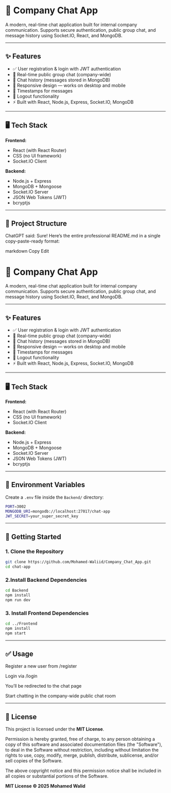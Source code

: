 # 🏢 Company Chat App

A modern, real-time chat application built for internal company communication. Supports secure authentication, public group chat, and message history using Socket.IO, React, and MongoDB.

---

## ✨ Features

- ✅ User registration & login with JWT authentication  
- 💬 Real-time public group chat (company-wide)  
- 📜 Chat history (messages stored in MongoDB)  
- 📱 Responsive design — works on desktop and mobile  
- 🧾 Timestamps for messages  
- 🚪 Logout functionality  
- ⚡ Built with React, Node.js, Express, Socket.IO, MongoDB  

---

## 🖥️ Tech Stack

**Frontend:**
- React (with React Router)
- CSS (no UI framework)
- Socket.IO Client

**Backend:**
- Node.js + Express
- MongoDB + Mongoose
- Socket.IO Server
- JSON Web Tokens (JWT)
- bcryptjs

---

## 📁 Project Structure

ChatGPT said:
Sure! Here’s the entire professional README.md in a single copy-paste-ready format:

markdown
Copy
Edit
# 🏢 Company Chat App

A modern, real-time chat application built for internal company communication. Supports secure authentication, public group chat, and message history using Socket.IO, React, and MongoDB.

---

## ✨ Features

- ✅ User registration & login with JWT authentication  
- 💬 Real-time public group chat (company-wide)  
- 📜 Chat history (messages stored in MongoDB)  
- 📱 Responsive design — works on desktop and mobile  
- 🧾 Timestamps for messages  
- 🚪 Logout functionality  
- ⚡ Built with React, Node.js, Express, Socket.IO, MongoDB  

---

## 🖥️ Tech Stack

**Frontend:**
- React (with React Router)
- CSS (no UI framework)
- Socket.IO Client

**Backend:**
- Node.js + Express
- MongoDB + Mongoose
- Socket.IO Server
- JSON Web Tokens (JWT)
- bcryptjs

---

## 🔐 Environment Variables

Create a `.env` file inside the `Backend/` directory:
```bash
PORT=3002
MONGODB_URI=mongodb://localhost:27017/chat-app
JWT_SECRET=your_super_secret_key
```
---

## 🚀 Getting Started

### 1. Clone the Repository

```bash
git clone https://github.com/Mohamed-Waliid/Company_Chat_App.git
cd chat-app
```
### 2.Install Backend Dependencies
```bash
cd Backend
npm install
npm run dev
```

### 3. Install Frontend Dependencies
```bash
cd ../Frontend
npm install
npm start
```

---

## ✅ Usage
Register a new user from /register

Login via /login

You’ll be redirected to the chat page

Start chatting in the company-wide public chat room

---

## 📃 License

This project is licensed under the **MIT License**.

Permission is hereby granted, free of charge, to any person obtaining a copy of this software and associated documentation files (the "Software"), to deal in the Software without restriction, including without limitation the rights to use, copy, modify, merge, publish, distribute, sublicense, and/or sell copies of the Software.

The above copyright notice and this permission notice shall be included in all copies or substantial portions of the Software.

**MIT License © 2025 Mohamed Walid**
